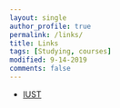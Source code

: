 ```yaml
---
layout: single
author_profile: true
permalink: /links/
title: Links
tags: [Studying, courses]
modified: 9-14-2019
comments: false
---
```



* [IUST](http://www.iust.ac.ir/fa)

